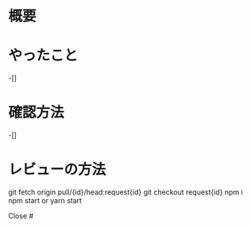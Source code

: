 # 概要


# やったこと
-[] 

# 確認方法
-[] 

# レビューの方法
git fetch origin pull/{id}/head:request{id}
git checkout request{id}
npm i
npm start or yarn start

Close #